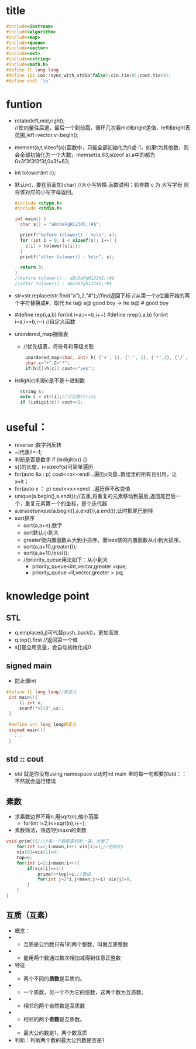# title
```c++
#include<iostream>
#include<algorithm>
#include<map>
#include<queue>
#include<vector>
#include<set>
#include<cstring>
#include<math.h>
#define ll long long
#define IOS ios::sync_with_stdio(false);cin.tie(0);cout.tie(0);
#define endl '\n'
```
# funtion
* rotate(left,mid,right);	
  //使向量往后退，最后一个到前面，循环几次看mid和right差值，left和right表范围,left=vector.v=begin();
* memset(a,t,sizeof(a))函数中，只能全部初始化为0或-1，如果t为其他数，则会全部初始化为一个大数，memset(a,63,sizeof a).a中的都为0x3f3f3f3f3f,0x3f=63;
* int tolower(int c);
* 默认int，要在前面加(char)
  //大小写转换.函数说明：若参数 c 为 大写字母 则将该对应的小写字母返回。

  ```c++
  #include <ctype.h>
  #include <stdio.h>
  
  int main() {
    char s[] = "aBcDeFgH12345;!#$";
  
    printf("before tolower() : %s\n", s);
    for (int i = 0; i < sizeof(s); i++) {
      s[i] = tolower(s[i]);
    }
    printf("after tolower() : %s\n", s);
  
    return 0;
  }
  //before tolower() : aBcDeFgH12345;!#$
  //after tolower() : abcdefgh12345;!#$
  ```
* str=str.replace(str.find("a"),2,"#");//find返回下标
  //从第一个a位置开始的两个字符替换成#，取代 he is@ a@ good boy -> he is@ # good boy

* #define rep(i,a,b) for(int i=a;i<=b;i++)
    #define nrep(i,a,b) for(int i=a;i>=b;i--)
    //自定义函数

* unordered_map捆版表
  * //优先级表，将符号和等级关联
  ```c++
      unordered_map<char, int> h{ {'+', 1}, {'-', 1}, {'*',2}, {'/', 2} };
      char c="+",C="*";
      if(h[C]>h[c]) cout<<"yes"；
  ```

* isdigit(c)判断c是不是十进制数
  ```c++
    string s;
    auto c = str[i];//可以是string
    if (isdigit(c)) cout<<1;
  ```

# useful：
* reverse :数字列反转
* ~i代表i!=-1;
* 判断是否是数字 if (isdigit(x)) {}
* s[]的长度，i<sizeof(s)可简单遍历
* for(auto &x : p) cout<<x<<endl ..遍历p向量..数组里的所有且引用，让x=it；
* for(auto x ： p) cout<<x<<endl ..遍历但不改变值
* unique(a.begin(),a.end());//去重,将重复的元素移动到最后,返回尾巴后一个，重复元素第一个的坐标，是个迭代器
* a.erase(unique(a.begin(),a.end()),a.end());此时把尾巴删掉
* sort排序
  * sort(a,a+n);数字
  * sort默认小到大
  * greater使内置函数从大到小排序，而less使的内置函数从小到大排序。
  * sort(a,a+10,greater());
  * sort(a,a+10,less()); 
  * //priority_queue用法如下：从小到大
    * priority_queue<int,vector,greater >que;
    * priority_queue <ll,vector<ll>,greater<ll> > pq; 

# knowledge point
## STL
* q.emplace(i,j)可代替push_back()，更加高效
* q.top().first //返回第一个值
* s[]是全局变量，会自动初始化成0


## signed main
* 防止爆int
 ```c++
#define ll long long//新定义
  int main(){
      ll int x;
      scanf("%lld",&x);
  }
  
  #define int long long新定义
  signed main(){
    ...
  }
 ```
## std :: cout
* std 就是你没有using namespace std;时int main 里的每一句都要加std：：不然就会运行错误
## 素数
* 求素数边界不用n,用sqrt(n),缩小范围
  * for(int i=2;i<=sqrt(n);i++);
* 素数筛法，筛选1到maxn的素数
```c++
void prim(){//if每一个数都要判断一遍，太慢了
    for(int i=2;i<maxn;i++) vis[i]=1;//初始化1
    vis[0]=vis[1]=0;
    top=0;
    for(int i=2;i<maxn;i++){
        if(vis[i]==1){
            prime[++top]=i;//数组
            for(int j=2*i;j<maxn;j+=i) vis[j]=0;
        }
    }
}
```
## 互质（互素）
* 概念：
* * 互质是公约数只有1的两个整数，叫做互质整数
* * 能用两个数通过数次相加减得到任意正整数
* 特征
* * 两个不同的**质数**是互质的。
* * 一个质数，另一个不为它的倍数，这两个数为互质数。
* * 相邻的两个自然数是互质数
* * 相邻的两个**奇数**是互质数。
* * 最大公约数是1，两个数互质
* 判断：判断两个数的最大公约数是否是1